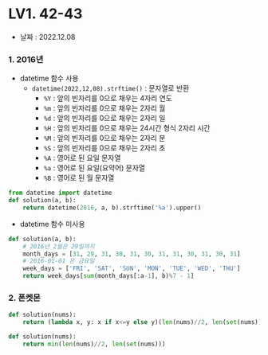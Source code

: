# LV1. 42-43

- 날짜 : 2022.12.08



### 1. 2016년

- datetime 함수 사용
  - `datetime(2022,12,08).strftime()` : 문자열로 반환
    - `%Y` : 앞의 빈자리를 0으로 채우는 4자리 연도
    - `%m` : 앞의 빈자리를 0으로 채우는 2자리 월
    - `%d` : 앞의 빈자리를 0으로 채우는 2자리 일
    - `%H` : 앞의 빈자리를 0으로 채우는 24시간 형식 2자리 시간
    - `%M` : 앞의 빈자리를 0으로 채우는 2자리 분
    - `%S` : 앞의 빈자리를 0으로 채우는 2자리 초
    - `%A` : 영어로 된 요일 문자열
    - `%a` : 영어로 된 요일(요약어) 문자열
    - `%B` : 영어로 된 월 문자열

```python
from datetime import datetime
def solution(a, b):
    return datetime(2016, a, b).strftime('%a').upper()
```

- datetime 함수 미사용

```python
def solution(a, b):
    # 2016년 2월은 29일까지
    month_days = [31, 29, 31, 30, 31, 30, 31, 31, 30, 31, 30, 31]
    # 2016-01-01 은 금요일
    week_days = ['FRI', 'SAT', 'SUN', 'MON', 'TUE', 'WED', 'THU']
    return week_days[sum(month_days[:a-1], b)%7 - 1]
```



### 2. 폰켓몬

```python
def solution(nums):
    return (lambda x, y: x if x<=y else y)(len(nums)//2, len(set(nums)))
```

```python
def solution(nums):
    return min(len(nums)//2, len(set(nums)))
```
